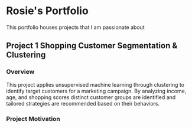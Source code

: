 # Rosie's Portfolio

This portfolio houses projects that I am passionate about 

## Project 1 Shopping Customer Segmentation & Clustering
### Overview
This project applies unsupervised machine learning through clustering to identify target customers for a marketing campaign. By analyzing income, age, and shopping scores distinct customer groups are identified and tailored strategies are recommended based on their behaviors.

### Project Motivation

